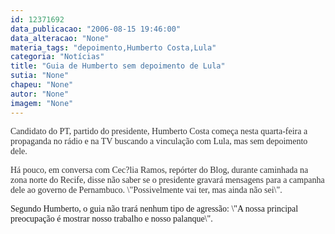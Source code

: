 ```yaml
---
id: 12371692
data_publicacao: "2006-08-15 19:46:00"
data_alteracao: "None"
materia_tags: "depoimento,Humberto Costa,Lula"
categoria: "Notícias"
title: "Guia de Humberto sem depoimento de Lula"
sutia: "None"
chapeu: "None"
autor: "None"
imagem: "None"
---
```

<p><FONT color=#333333></p>
<p><P><FONT face=Verdana>Candidato do PT, partido do presidente, Humberto Costa começa nesta quarta-feira a propaganda no rádio e na TV buscando a vinculação com Lula, mas sem depoimento dele.</FONT></P></p>
<p><P><FONT face=Verdana>Há pouco, em conversa com Cec?lia Ramos, repórter do Blog, durante caminhada na zona norte do Recife, disse não saber se o presidente gravará mensagens para a campanha dele ao governo de Pernambuco. \"Possivelmente vai ter, mas ainda não sei\".</FONT></P></FONT></p>
<p><P><FONT face=Verdana>Segundo Humberto, o guia&nbsp;não trará nenhum tipo de agressão: \"A nossa principal preocupação é mostrar nosso trabalho e nosso palanque\".</FONT></P> </p>
